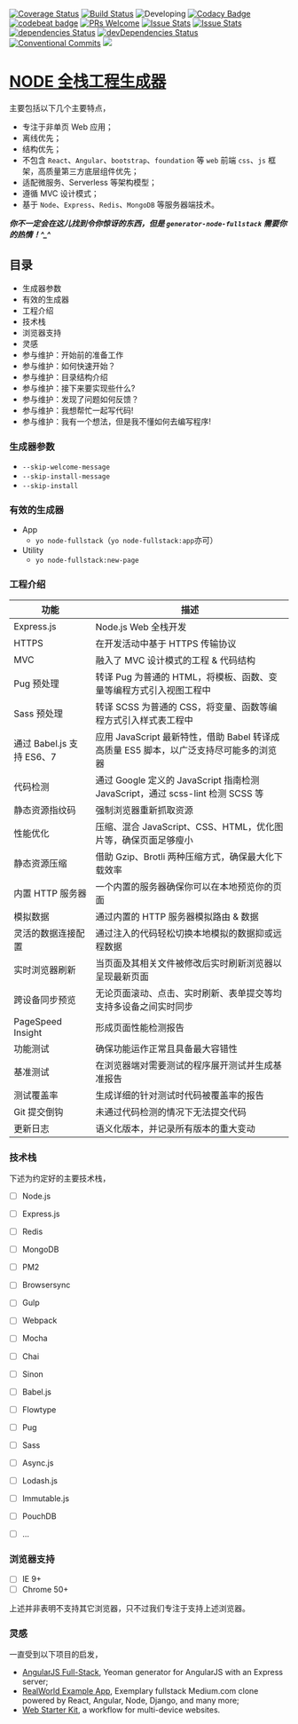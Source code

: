 [![Coverage Status](https://coveralls.io/repos/github/huso-io/generator-node-fullstack/badge.svg?branch=master)](https://coveralls.io/github/huso-io/generator-node-fullstack?branch=master) [![Build Status](https://travis-ci.org/huso-io/generator-node-fullstack.svg?branch=master)](https://travis-ci.org/huso-io/generator-node-fullstack) ![Developing](https://img.shields.io/badge/status-is%20developing-green.svg?style=flat) [![Codacy Badge](https://api.codacy.com/project/badge/Grade/4b1e1575d7a440f5a9df5c3b543ced40)](https://www.codacy.com/app/swzyocowboy/generator-node-fullstack?utm_source=github.com&amp;utm_medium=referral&amp;utm_content=huso-io/generator-node-fullstack&amp;utm_campaign=Badge_Grade) [![codebeat badge](https://codebeat.co/badges/3de4b956-7b4b-470d-9712-683c812718ea)](https://codebeat.co/projects/github-com-huso-io-generator-node-fullstack-master) [![PRs Welcome](https://img.shields.io/badge/PRs-welcome-brightgreen.svg)](CONTRIBUTING.md#pull-requests) [![Issue Stats](http://issuestats.com/github/huso-io/generator-node-fullstack/badge/issue?style=flat)](http://issuestats.com/github/huso-io/generator-node-fullstack) [![Issue Stats](http://issuestats.com/github/huso-io/generator-node-fullstack/badge/pr?style=flat)](http://issuestats.com/github/huso-io/generator-node-fullstack) [![dependencies Status](https://david-dm.org/huso-io/generator-node-fullstack/status.svg)](https://david-dm.org/huso-io/generator-node-fullstack) [![devDependencies Status](https://david-dm.org/huso-io/generator-node-fullstack/dev-status.svg)](https://david-dm.org/huso-io/generator-node-fullstack?type=dev) [![Conventional Commits](https://img.shields.io/badge/Conventional%20Commits-1.0.0-yellow.svg)](https://conventionalcommits.org) [![](https://i.github-camo.com/4e28b9f959b945ab207f9d727d5390f17fe7d3d2/68747470733a2f2f696d672e736869656c64732e696f2f62616467652f576f726b666c6f772d676974666c6f772d2d6272616e6368696e672d2d6d6f64656c2d3831413143312e737667)](http://nvie.com/posts/a-successful-git-branching-model)



# [NODE 全栈工程生成器](https://git.io/vHBfO)

主要包括以下几个主要特点，
- 专注于非单页 Web 应用；
- 离线优先；
- 结构优先；
- 不包含 `React`、`Angular`、`bootstrap`、`foundation` 等 `web` 前端 `css`、`js` 框架，高质量第三方底层组件优先；
- 适配微服务、Serverless 等架构模型；
- 遵循 MVC 设计模式；
- 基于 `Node`、`Express`、`Redis`、`MongoDB` 等服务器端技术。

***你不一定会在这儿找到令你惊讶的东西，但是 `generator-node-fullstack` 需要你的热情！^_^***



## 目录

- 生成器参数
- 有效的生成器
- 工程介绍
- 技术栈
- 浏览器支持
- 灵感
- 参与维护：开始前的准备工作
- 参与维护：如何快速开始？
- 参与维护：目录结构介绍
- 参与维护：接下来要实现些什么?
- 参与维护：发现了问题如何反馈？
- 参与维护：我想帮忙一起写代码!
- 参与维护：我有一个想法，但是我不懂如何去编写程序!



### 生成器参数

- `--skip-welcome-message`
- `--skip-install-message`
- `--skip-install`



### 有效的生成器

- App
  - `yo node-fullstack`（`yo node-fullstack:app`亦可）
- Utility
  - `yo node-fullstack:new-page`



### 工程介绍

| 功能 | 描述 |
|------|------|
| Express.js | Node.js Web 全栈开发 |
| HTTPS | 在开发活动中基于 HTTPS 传输协议 |
| MVC | 融入了 MVC 设计模式的工程 & 代码结构 |
| Pug 预处理 | 转译 Pug 为普通的 HTML，将模板、函数、变量等编程方式引入视图工程中 |
| Sass 预处理 | 转译 SCSS 为普通的 CSS，将变量、函数等编程方式引入样式表工程中 |
| 通过 Babel.js 支持 ES6、7 | 应用 JavaScript 最新特性，借助 Babel 转译成高质量 ES5 脚本，以广泛支持尽可能多的浏览器 |
| 代码检测 | 通过 Google 定义的 JavaScript 指南检测 JavaScript，通过 scss-lint 检测 SCSS 等 |
| 静态资源指纹码 | 强制浏览器重新抓取资源 |
| 性能优化 | 压缩、混合 JavaScript、CSS、HTML，优化图片等，确保页面足够瘦小 |
| 静态资源压缩 | 借助 Gzip、Brotli 两种压缩方式，确保最大化下载效率 |
| 内置 HTTP 服务器 | 一个内置的服务器确保你可以在本地预览你的页面 |
| 模拟数据 | 通过内置的 HTTP 服务器模拟路由 & 数据 |
| 灵活的数据连接配置 | 通过注入的代码轻松切换本地模拟的数据抑或远程数据 |
| 实时浏览器刷新 | 当页面及其相关文件被修改后实时刷新浏览器以呈现最新页面 |
| 跨设备同步预览 | 无论页面滚动、点击、实时刷新、表单提交等均支持多设备之间实时同步 |
| PageSpeed Insight | 形成页面性能检测报告 |
| 功能测试 | 确保功能运作正常且具备最大容错性 |
| 基准测试 | 在浏览器端对需要测试的程序展开测试并生成基准报告 |
| 测试覆盖率 | 生成详细的针对测试时代码被覆盖率的报告 |
| Git 提交倒钩 | 未通过代码检测的情况下无法提交代码 |
| 更新日志 | 语义化版本，并记录所有版本的重大变动 |



### 技术栈

下述为约定好的主要技术栈，

- [ ] Node.js
- [ ] Express.js
- [ ] Redis
- [ ] MongoDB
- [ ] PM2
- [ ] Browsersync
- [ ] Gulp
- [ ] Webpack
- [ ] Mocha
- [ ] Chai
- [ ] Sinon
- [ ] Babel.js
- [ ] Flowtype
- [ ] Pug
- [ ] Sass
- [ ] Async.js
- [ ] Lodash.js
- [ ] Immutable.js
- [ ] PouchDB
- [ ] ...



### 浏览器支持

- [ ] IE 9+
- [ ] Chrome 50+

上述并非表明不支持其它浏览器，只不过我们专注于支持上述浏览器。



### 灵感

一直受到以下项目的启发，

+ [AngularJS Full-Stack](https://github.com/angular-fullstack), Yeoman generator for AngularJS with an Express server;
+ [RealWorld Example App](https://github.com/gothinkster/realworld), Exemplary fullstack Medium.com clone powered by React, Angular, Node, Django, and many more;
+ [Web Starter Kit](https://github.com/google/web-starter-kit), a workflow for multi-device websites.
